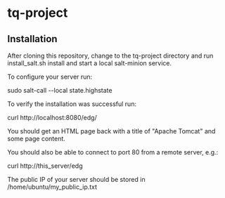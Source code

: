 # tq-project
## Installation ##

After cloning this repository, change to the tq-project directory and run install_salt.sh install and start a local salt-minion service.

To configure your server run:

  sudo salt-call --local state.highstate

To verify the installation was successful run:

  curl http://localhost:8080/edg/

You should get an HTML page back with a title of "Apache Tomcat" and some page content.

You should also be able to connect to port 80 from a remote server, e.g.:

  curl http://this_server/edg

The public IP of your server should be stored in /home/ubuntu/my_public_ip.txt

